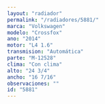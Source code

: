 ```yaml
---
layout: "radiador"
permalink: "/radiadores/5881/"
marca: "Volkswagen"
modelo: "Crossfox"
ano: "2014"
motor: "L4 1.6"
transmision: "Automática"
parte: "M-12528"
clima: "Con clima"
alto: "24 3/4"
ancho: "16 7/16"
observaciones: ""
id: "5881"
---
```


